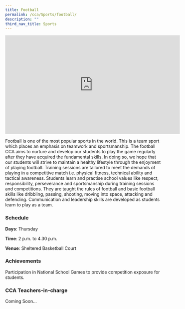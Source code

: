 ```yaml
---
title: Football
permalink: /cca/Sports/football/
description: ""
third_nav_title: Sports
---
```

<center><iframe width="560" height="315" src="https://www.youtube.com/embed/HfpW5vgAs8Y" title="Football" frameborder="0" allow="accelerometer; autoplay; clipboard-write; encrypted-media; gyroscope; picture-in-picture" allowfullscreen></iframe></center>

Football is one of the most popular sports in the world. This is a team sport which places an emphasis on teamwork and sportsmanship. The football CCA aims to nurture and develop our students to play the game regularly after they have acquired the fundamental skills. In doing so, we hope that our students will strive to maintain a healthy lifestyle through the enjoyment of playing football. Training sessions are tailored to meet the demands of playing in a competitive match i.e. physical fitness, technical ability and tactical awareness. Students learn and practise school values like respect, responsibility, perseverance and sportsmanship during training sessions and competitions. They are taught the rules of football and basic football skills like dribbling, passing, shooting, moving into space, attacking and defending. Communication and leadership skills are developed as students learn to play as a team.

  

### Schedule

**Days**: Thursday

**Time**: 2 p.m. to 4.30 p.m.

**Venue**: Sheltered Basketball Court

  

### Achievements

Participation in National School Games to provide competition exposure for students.  
  

### CCA Teachers-in-charge

Coming Soon...
